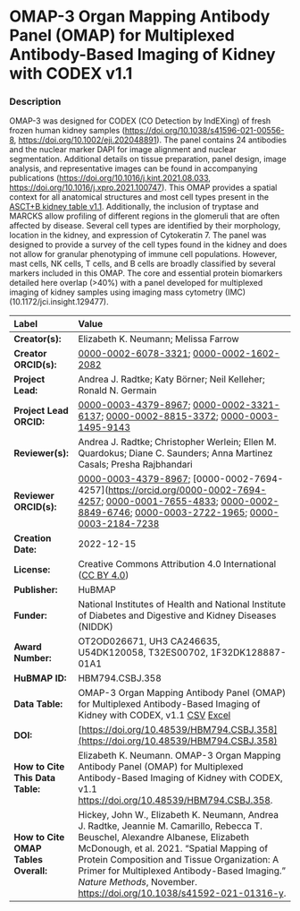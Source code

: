 # OMAP-3 Organ Mapping Antibody Panel (OMAP)  for Multiplexed Antibody-Based Imaging of Kidney with CODEX v1.1

### Description
OMAP-3 was designed for CODEX (CO Detection by IndEXing) of fresh frozen human kidney samples (https://doi.org/10.1038/s41596-021-00556-8, https://doi.org/10.1002/eji.202048891). The panel contains 24 antibodies and the nuclear marker DAPI for image alignment and nuclear segmentation. Additional details on tissue preparation, panel design, image analysis, and representative images can be found in accompanying publications (https://doi.org/10.1016/j.kint.2021.08.033, https://doi.org/10.1016/j.xpro.2021.100747). This OMAP provides a spatial context for all anatomical structures and most cell types present in the [ASCT+B kidney table v1.1](https://doi.org/10.48539/HBM673.ZZDK.622). Additionally, the inclusion of tryptase and MARCKS allow profiling of different regions in the glomeruli that are often affected by disease. Several cell types are identified by their morphology, location in the kidney, and expression of Cytokeratin 7. The panel was designed to provide a survey of the cell types found in the kidney and does not allow for granular phenotyping of immune cell populations. However, mast cells, NK cells, T cells, and B cells are broadly classified by several markers included in this OMAP. The core and essential protein biomarkers detailed here overlap (>40%) with a panel developed for multiplexed imaging of kidney samples using imaging mass cytometry (IMC) (10.1172/jci.insight.129477).


| Label | Value |
| :------------- |:-------------|
| **Creator(s):** | Elizabeth K. Neumann; Melissa Farrow |
| **Creator ORCID(s):** | [0000-0002-6078-3321](https://orcid.org/0000-0002-6078-3321); [0000-0002-1602-2082](https://orcid.org/0000-0002-1602-2082) |
| **Project Lead:** | Andrea J. Radtke; Katy B&ouml;rner; Neil Kelleher; Ronald N. Germain |
| **Project Lead ORCID:** | [0000-0003-4379-8967](https://orcid.org/0000-0003-4379-8967); [0000-0002-3321-6137](https://orcid.org/0000-0002-3321-6137); [0000-0002-8815-3372](https://orcid.org/0000-0002-8815-3372); [0000-0003-1495-9143](https://orcid.org/0000-0003-1495-9143)|
| **Reviewer(s):** | Andrea J. Radtke; Christopher Werlein; Ellen M. Quardokus; Diane C. Saunders; Anna Martinez Casals; Presha Rajbhandari
| **Reviewer ORCID(s):** |[0000-0003-4379-8967](https://orcid.org/0000-0003-4379-8967); [0000-0002-7694-4257](https://orcid.org/0000-0002-7694-4257; [0000-0001-7655-4833](https://orcid.org/0000-0001-7655-4833); [0000-0002-8849-6746](https://orcid.org/0000-0002-8849-6746); [0000-0003-2722-1965](https://orcid.org/0000-0003-2722-1965); [0000-0003-2184-7238](https://orcid.org/0000-0003-2184-7238)|
| **Creation Date:** | 2022-12-15 |
| **License:** | Creative Commons Attribution 4.0 International ([CC BY 4.0](https://creativecommons.org/licenses/by/4.0/)) |
| **Publisher:** | HuBMAP |
| **Funder:** | National Institutes of Health and National Institute of Diabetes and Digestive and Kidney Diseases (NIDDK)|
| **Award Number:** | OT2OD026671, UH3 CA246635, U54DK120058, T32ES00702, 1F32DK128887-01A1 |
| **HuBMAP ID:** | HBM794.CSBJ.358 | 
| **Data Table:** | OMAP-3 Organ Mapping Antibody Panel (OMAP) for Multiplexed Antibody-Based Imaging of Kidney with CODEX, v1.1 [CSV](https://hubmapconsortium.github.io/ccf-releases/v1.3/omap-3-kidney-codex.csv) [Excel](https://hubmapconsortium.github.io/ccf-releases/v1.3/omap/omap-3-kidney-codex.xlsx) |
| **DOI:** | [https://doi.org/10.48539/HBM794.CSBJ.358](https://doi.org/10.48539/HBM794.CSBJ.358) |
| **How to Cite This Data Table:** |Elizabeth K. Neumann. OMAP-3 Organ Mapping Antibody Panel (OMAP) for Multiplexed Antibody-Based Imaging of Kidney with CODEX, v1.1 https://doi.org/10.48539/HBM794.CSBJ.358. |
| **How to Cite OMAP Tables Overall:** | Hickey, John W., Elizabeth K. Neumann, Andrea J. Radtke, Jeannie M. Camarillo, Rebecca T. Beuschel, Alexandre Albanese, Elizabeth McDonough, et al. 2021. “Spatial Mapping of Protein Composition and Tissue Organization: A Primer for Multiplexed Antibody-Based Imaging.” *Nature Methods*, November. https://doi.org/10.1038/s41592-021-01316-y. |


